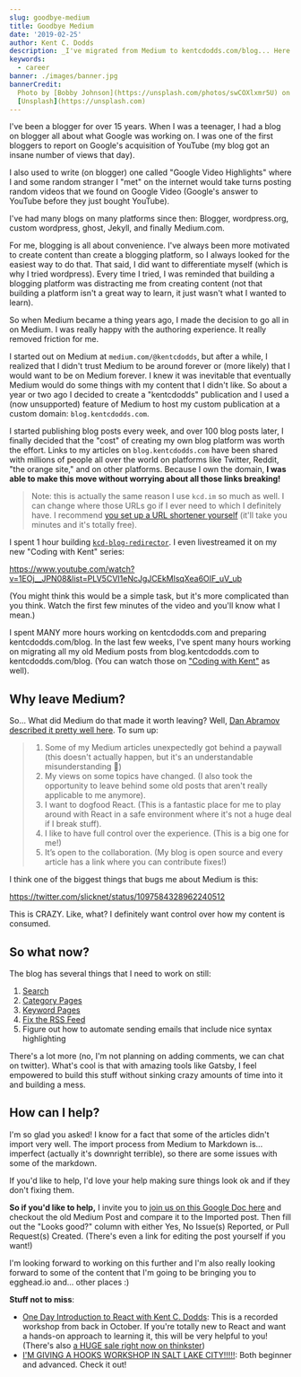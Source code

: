 ```yaml
---
slug: goodbye-medium
title: Goodbye Medium
date: '2019-02-25'
author: Kent C. Dodds
description: _I've migrated from Medium to kentcdodds.com/blog... Here's why_
keywords:
  - career
banner: ./images/banner.jpg
bannerCredit:
  Photo by [Bobby Johnson](https://unsplash.com/photos/swCOXlxmr5U) on
  [Unsplash](https://unsplash.com)
---
```


I've been a blogger for over 15 years. When I was a teenager, I had a blog on
blogger all about what Google was working on. I was one of the first bloggers to
report on Google's acquisition of YouTube (my blog got an insane number of views
that day).

I also used to write (on blogger) one called "Google Video Highlights" where I
and some random stranger I "met" on the internet would take turns posting random
videos that we found on Google Video (Google's answer to YouTube before they
just bought YouTube).

I've had many blogs on many platforms since then: Blogger, wordpress.org, custom
wordpress, ghost, Jekyll, and finally Medium.com.

For me, blogging is all about convenience. I've always been more motivated to
create content than create a blogging platform, so I always looked for the
easiest way to do that. That said, I did want to differentiate myself (which is
why I tried wordpress). Every time I tried, I was reminded that building a
blogging platform was distracting me from creating content (not that building a
platform isn't a great way to learn, it just wasn't what I wanted to learn).

So when Medium became a thing years ago, I made the decision to go all in on
Medium. I was really happy with the authoring experience. It really removed
friction for me.

I started out on Medium at `medium.com/@kentcdodds`, but after a while, I
realized that I didn't trust Medium to be around forever or (more likely) that I
would want to be on Medium forever. I knew it was inevitable that eventually
Medium would do some things with my content that I didn't like. So about a year
or two ago I decided to create a "kentcdodds" publication and I used a (now
unsupported) feature of Medium to host my custom publication at a custom domain:
`blog.kentcdodds.com`.

I started publishing blog posts every week, and over 100 blog posts later, I
finally decided that the "cost" of creating my own blog platform was worth the
effort. Links to my articles on `blog.kentcdodds.com` have been shared with
millions of people all over the world on platforms like Twitter, Reddit, "the
orange site," and on other platforms. Because I own the domain, **I was able to
make this move without worrying about all those links breaking!**

> Note: this is actually the same reason I use `kcd.im` so much as well. I can
> change where those URLs go if I ever need to which I definitely have. I
> recommend
> [you set up a URL shortener yourself](https://www.youtube.com/watch?v=HL6paXyx6hM&index=40&list=PLV5CVI1eNcJgCrPH_e6d57KRUTiDZgs0u)
> (it'll take you minutes and it's totally free).

I spent 1 hour building
[`kcd-blog-redirector`](https://github.com/kentcdodds/kcd-blog-redirector). I
even livestreamed it on my new "Coding with Kent" series:

https://www.youtube.com/watch?v=1EOj__JPN08&list=PLV5CVI1eNcJgJCEkMlsqXea6OIF_uV_ub

(You might think this would be a simple task, but it's more complicated than you
think. Watch the first few minutes of the video and you'll know what I mean.)

I spent MANY more hours working on kentcdodds.com and preparing
kentcdodds.com/blog. In the last few weeks, I've spent many hours working on
migrating all my old Medium posts from blog.kentcdodds.com to
kentcdodds.com/blog. (You can watch those on
["Coding with Kent"](https://kcd.im/coding) as well).

## Why leave Medium?

So... What did Medium do that made it worth leaving? Well,
[Dan Abramov described it pretty well here](https://medium.com/@dan_abramov/why-my-new-blog-isnt-on-medium-3b280282fbae).
To sum up:

> 1. Some of my Medium articles unexpectedly got behind a paywall (this doesn't
>    actually happen, but it's an understandable misunderstanding 🤔)
> 2. My views on some topics have changed. (I also took the opportunity to leave
>    behind some old posts that aren't really applicable to me anymore).
> 3. I want to dogfood React. (This is a fantastic place for me to play around
>    with React in a safe environment where it's not a huge deal if I break stuff).
> 4. I like to have full control over the experience. (This is a big one for
>    me!)
> 5. It’s open to the collaboration. (My blog is open source and every article
>    has a link where you can contribute fixes!)

I think one of the biggest things that bugs me about Medium is this:

https://twitter.com/slicknet/status/1097584328962240512

This is CRAZY. Like, what? I definitely want control over how my content is
consumed.

## So what now?

The blog has several things that I need to work on still:

1. [Search](https://github.com/kentcdodds/kentcdodds.com/issues/48)
2. [Category Pages](https://github.com/kentcdodds/kentcdodds.com/issues/49)
3. [Keyword Pages](https://github.com/kentcdodds/kentcdodds.com/issues/50)
4. [Fix the RSS Feed](https://github.com/kentcdodds/kentcdodds.com/issues/51)
5. Figure out how to automate sending emails that include nice syntax
   highlighting

There's a lot more (no, I'm not planning on adding comments, we can chat on
twitter). What's cool is that with amazing tools like Gatsby, I feel empowered
to build this stuff without sinking crazy amounts of time into it and building a
mess.

## How can I help?

I'm so glad you asked! I know for a fact that some of the articles didn't import
very well. The import process from Medium to Markdown is... imperfect (actually
it's downright terrible), so there are some issues with some of the markdown.

If you'd like to help, I'd love your help making sure things look ok and if they
don't fixing them.

**So if you'd like to help,** I invite you to
[join us on this Google Doc here](https://docs.google.com/spreadsheets/d/1Fro-0x305nDsnoYuhid4qJRgcDb1a7-uXTvAU6EEa3U/edit?usp=sharing)
and checkout the old Medium Post and compare it to the Imported post. Then fill
out the "Looks good?" column with either Yes, No Issue(s) Reported, or Pull
Request(s) Created. (There's even a link for editing the post yourself if you
want!)

I'm looking forward to working on this further and I'm also really looking
forward to some of the content that I'm going to be bringing you to egghead.io
and... other places :)

**Stuff not to miss**:

- [One Day Introduction to React with Kent C. Dodds](https://thinkster.io/tutorials/one-day-introduction-to-react-with-kent-c-dodds):
  This is a recorded workshop from back in October. If you're totally new to
  React and want a hands-on approach to learning it, this will be very helpful
  to you! (There's also
  [a HUGE sale right now on thinkster](https://www.google.com/url?q=https://thinkster.io/pro/yearly/kcd-react-workshop))
- [I'M GIVING A HOOKS WORKSHOP IN SALT LAKE CITY!!!!!](https://ti.to/thinkster-io/react-hooks-workshop-slc-may-2019):
  Both beginner and advanced. Check it out!
